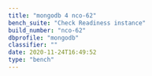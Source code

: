 ```yaml
---
title: "mongodb 4 nco-62"
bench_suite: "Check Readiness instance"
build_number: "nco-62"
dbprofile: "mongodb"
classifier: ""
date: 2020-11-24T16:49:52
type: "bench"
---
```

